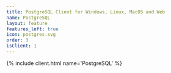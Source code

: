 ```yaml
---
title: PostgreSQL Client for Windows, Linux, MacOS and Web
name: PostgreSQL
layout: feature
features_left: true
icon: postgres.svg
order: 3
isClient: 1
---
```


{% include client.html name='PostgreSQL' %}
